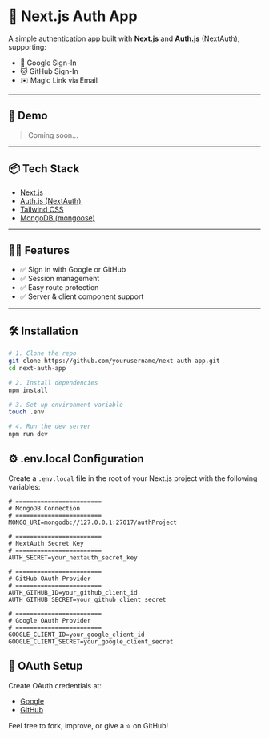 # 🔐 Next.js Auth App

A simple authentication app built with **Next.js** and **Auth.js** (NextAuth), supporting:

- 🔑 Google Sign-In
- 🐱 GitHub Sign-In
- ✉️ Magic Link via Email

---

## 🚀 Demo

> Coming soon...

---

## 📦 Tech Stack

- [Next.js](https://nextjs.org/)
- [Auth.js (NextAuth)](https://authjs.dev/)
- [Tailwind CSS](https://tailwindcss.com/)
- [MongoDB (mongoose)](https://www.mongodb.com/)

---

## 🧑‍💻 Features

- ✅ Sign in with Google or GitHub
- ✅ Session management
- ✅ Easy route protection
- ✅ Server & client component support

---

## 🛠️ Installation

```bash
# 1. Clone the repo
git clone https://github.com/yourusername/next-auth-app.git
cd next-auth-app

# 2. Install dependencies
npm install

# 3. Set up environment variable
touch .env

# 4. Run the dev server
npm run dev
```

## ⚙️ .env.local Configuration

Create a `.env.local` file in the root of your Next.js project with the following variables:

```env
# ========================
# MongoDB Connection
# ========================
MONGO_URI=mongodb://127.0.0.1:27017/authProject

# ========================
# NextAuth Secret Key
# ========================
AUTH_SECRET=your_nextauth_secret_key

# ========================
# GitHub OAuth Provider
# ========================
AUTH_GITHUB_ID=your_github_client_id
AUTH_GITHUB_SECRET=your_github_client_secret

# ========================
# Google OAuth Provider
# ========================
GOOGLE_CLIENT_ID=your_google_client_id
GOOGLE_CLIENT_SECRET=your_google_client_secret
```

## 🧩 OAuth Setup

Create OAuth credentials at:

- [Google](https://console.cloud.google.com/apis/credentials/)
- [GitHub](https://github.com/settings/developers/)

Feel free to fork, improve, or give a ⭐ on GitHub!
